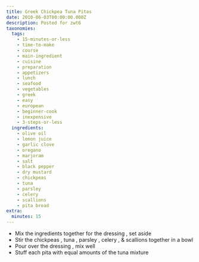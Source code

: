 ```yaml
---
title: Greek Chickpea Tuna Pitas
date: 2010-06-03T00:00:00.000Z
description: Posted for zwt6
taxonomies:
  tags:
    - 15-minutes-or-less
    - time-to-make
    - course
    - main-ingredient
    - cuisine
    - preparation
    - appetizers
    - lunch
    - seafood
    - vegetables
    - greek
    - easy
    - european
    - beginner-cook
    - inexpensive
    - 3-steps-or-less
  ingredients:
    - olive oil
    - lemon juice
    - garlic clove
    - oregano
    - marjoram
    - salt
    - black pepper
    - dry mustard
    - chickpeas
    - tuna
    - parsley
    - celery
    - scallions
    - pita bread
extra:
  minutes: 15
---
```

 - Mix the ingredients together for the dressing , set aside
 - Stir the chickpeas , tuna , parsley , celery , & scallions together in a bowl
 - Pour over the dressing , mix well
 - Stuff each pita with equal amounts of the tuna mixture
